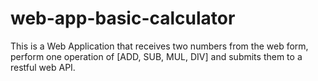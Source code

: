 # web-app-basic-calculator
This is a Web Application that receives two numbers from the web form, perform one operation of [ADD, SUB, MUL, DIV] and submits them to a restful web API.
